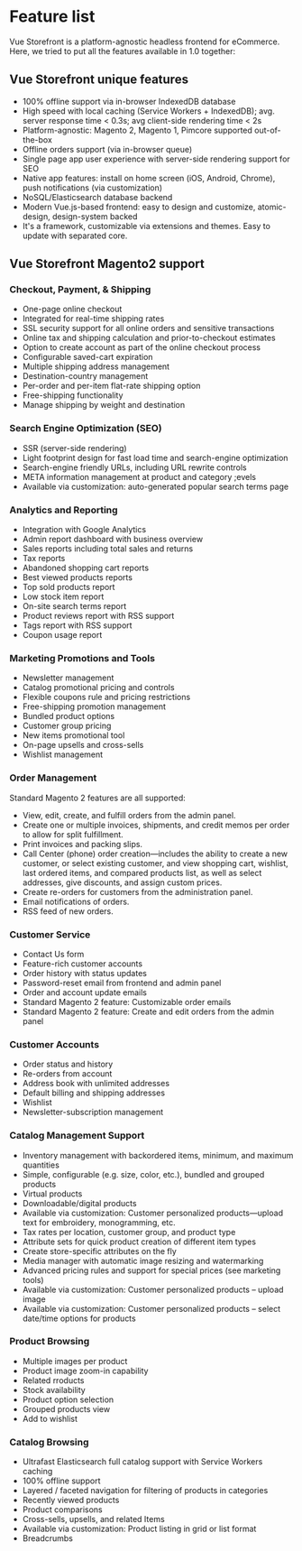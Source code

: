 # Feature list

Vue Storefront is a platform-agnostic headless frontend for eCommerce. Here, we tried to put all the features available in 1.0 together:

## Vue Storefront unique features

- 100% offline support via in-browser IndexedDB database
- High speed with local caching (Service Workers + IndexedDB); avg. server response time < 0.3s; avg client-side rendering time < 2s
- Platform-agnostic: Magento 2, Magento 1, Pimcore supported out-of-the-box
- Offline orders support (via in-browser queue)
- Single page app user experience with server-side rendering support for SEO
- Native app features: install on home screen (iOS, Android, Chrome), push notifications (via customization)
- NoSQL/Elasticsearch database backend
- Modern Vue.js-based frontend: easy to design and customize, atomic-design, design-system backed
- It's a framework, customizable via extensions and themes. Easy to update with separated core.


## Vue Storefront Magento2 support

### Checkout, Payment, & Shipping

- One-page online checkout
- Integrated for real-time shipping rates
- SSL security support for all online orders and sensitive transactions
- Online tax and shipping calculation and prior-to-checkout estimates
- Option to create account as part of the online checkout process
- Configurable saved-cart expiration
- Multiple shipping address management
- Destination-country management
- Per-order and per-item flat-rate shipping option
- Free-shipping functionality
- Manage shipping by weight and destination

### Search Engine Optimization (SEO)

- SSR (server-side rendering)
- Light footprint design for fast load time and search-engine optimization
- Search-engine friendly URLs, including URL rewrite controls
- META information management at product and category ;evels
- Available via customization: auto-generated popular search terms page

### Analytics and Reporting

- Integration with Google Analytics
- Admin report dashboard with business overview
- Sales reports including total sales and returns
- Tax reports
- Abandoned shopping cart reports
- Best viewed products reports
- Top sold products report
- Low stock item report
- On-site search terms report
- Product reviews report with RSS support
- Tags report with RSS support
 - Coupon usage report

### Marketing Promotions and Tools

- Newsletter management
- Catalog promotional pricing and controls
- Flexible coupons rule and pricing restrictions
- Free-shipping promotion management
- Bundled product options
- Customer group pricing
- New items promotional tool
- On-page upsells and cross-sells
- Wishlist management

### Order Management

Standard Magento 2 features are all supported:

 - View, edit, create, and fulfill orders from the admin panel.
- Create one or multiple invoices, shipments, and credit memos per order to allow for split fulfillment.
- Print invoices and packing slips.
- Call Center (phone) order creation—includes the ability to create a new customer, or select existing customer, and view shopping cart, wishlist, last ordered items, and compared products list, as well as select addresses, give discounts, and assign custom prices.
- Create re-orders for customers from the administration panel.
- Email notifications of orders.
- RSS feed of new orders.


### Customer Service

- Contact Us form
- Feature-rich customer accounts
- Order history with status updates
- Password-reset email from frontend and admin panel
- Order and account update emails
- Standard Magento 2 feature: Customizable order emails
- Standard Magento 2 feature: Create and edit orders from the admin panel


### Customer Accounts

- Order status and history
- Re-orders from account
- Address book with unlimited addresses
- Default billing and shipping addresses
- Wishlist
- Newsletter-subscription management


### Catalog Management Support

- Inventory management with backordered items, minimum, and maximum quantities
- Simple, configurable (e.g. size, color, etc.), bundled and grouped products
- Virtual products
- Downloadable/digital products
- Available via customization: Customer personalized products—upload text for embroidery, monogramming, etc.
- Tax rates per location, customer group, and product type
- Attribute sets for quick product creation of different item types
- Create store-specific attributes on the fly
- Media manager with automatic image resizing and watermarking
- Advanced pricing rules and support for special prices (see marketing tools)
- Available via customization: Customer personalized products – upload image
- Available via customization: Customer personalized products – select date/time options for products

### Product Browsing

- Multiple images per product
- Product image zoom-in capability
- Related rroducts
- Stock availability
- Product option selection
- Grouped products view
- Add to wishlist

### Catalog Browsing

- Ultrafast Elasticsearch full catalog support with Service Workers caching
- 100% offline support
- Layered / faceted navigation for filtering of products in categories
- Recently viewed products
- Product comparisons
- Cross-sells, upsells, and related Items
- Available via customization: Product listing in grid or list format
- Breadcrumbs


